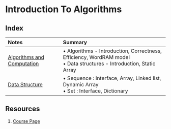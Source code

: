 # Introduction To Algorithms

## Index
| Notes                                         | Summary                                                                                                                 |
|:----------------------------------------------|:------------------------------------------------------------------------------------------------------------------------|
| [Algorithms and Computation](./lecture-01.md) | • Algorithms - Introduction, Correctness, Efficiency, WordRAM model <br> • Data structures - Introduction, Static Array |
| [Data Structure](./lecture-02.md)             | • Sequence : Interface, Array, Linked list, Dynamic Array <br> • Set : Interface, Dictionary                            |

## Resources
1. [Course Page](https://ocw.mit.edu/courses/6-006-introduction-to-algorithms-spring-2020/)
